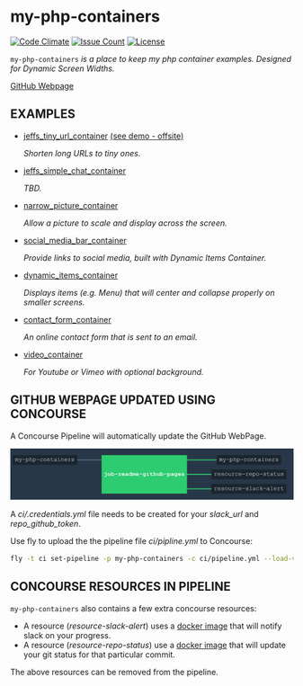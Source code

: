 # my-php-containers

[![Code Climate](https://codeclimate.com/github/JeffDeCola/my-php-containers/badges/gpa.svg)](https://codeclimate.com/github/JeffDeCola/my-php-containers)
[![Issue Count](https://codeclimate.com/github/JeffDeCola/my-php-containers/badges/issue_count.svg)](https://codeclimate.com/github/JeffDeCola/my-php-containers/issues)
[![License](http://img.shields.io/:license-mit-blue.svg)](http://jeffdecola.mit-license.org)

`my-php-containers` _is a place to keep my php container examples.
Designed for Dynamic Screen Widths._

[GitHub Webpage](https://jeffdecola.github.io/my-php-containers/)

## EXAMPLES

* [jeffs_tiny_url_container](https://github.com/JeffDeCola/my-php-containers/tree/master/jeffs_tiny_url_container)
[(see demo - offsite)](http://www.jeffryadecola.com/my-php-containers/index.php?container_name=jeffs_tiny_url_container)

   _Shorten long URLs to tiny ones._

* [jeffs_simple_chat_container](https://github.com/JeffDeCola/my-php-containers/tree/master/jeffs_simple_chat_container)

   _TBD._

* [narrow_picture_container](https://github.com/JeffDeCola/my-php-containers/tree/master/narrow_picture_container)

   _Allow a picture to scale and display across the screen._

* [social_media_bar_container](https://github.com/JeffDeCola/my-php-containers/tree/master/social_media_bar_container)

   _Provide links to social media, built with Dynamic Items Container._

* [dynamic_items_container](https://github.com/JeffDeCola/my-php-containers/tree/master/dynamic_items_container)

   _Displays items (e.g. Menu) that will center and collapse properly
on smaller screens._

* [contact_form_container](https://github.com/JeffDeCola/my-php-containers/tree/master/contact_form_container)

   _An online contact form that is sent to an email._

* [video_container](https://github.com/JeffDeCola/my-php-containers/tree/master/video_container)

   _For Youtube or Vimeo with optional background._

## GITHUB WEBPAGE UPDATED USING CONCOURSE

A Concourse Pipeline will automatically update the GitHub WebPage.

![IMAGE - my-php-containers concourse ci piepline - IMAGE](docs/pics/my-php-containers-pipeline.jpg)

A _ci/.credentials.yml_ file needs to be created for your _slack_url_ and _repo_github_token_.

Use fly to upload the the pipeline file _ci/pipline.yml_ to Concourse:

```bash
fly -t ci set-pipeline -p my-php-containers -c ci/pipeline.yml --load-vars-from ci/.credentials.yml
```

## CONCOURSE RESOURCES IN PIPELINE

`my-php-containers` also contains a few extra concourse resources:

* A resource (_resource-slack-alert_) uses a [docker image](https://hub.docker.com/r/cfcommunity/slack-notification-resource)
  that will notify slack on your progress.
* A resource (_resource-repo-status_) use a [docker image](https://hub.docker.com/r/dpb587/github-status-resource)
  that will update your git status for that particular commit.

The above resources can be removed from the pipeline.
